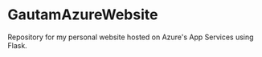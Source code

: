 # GautamAzureWebsite
Repository for my personal website hosted on Azure's App Services using Flask.
